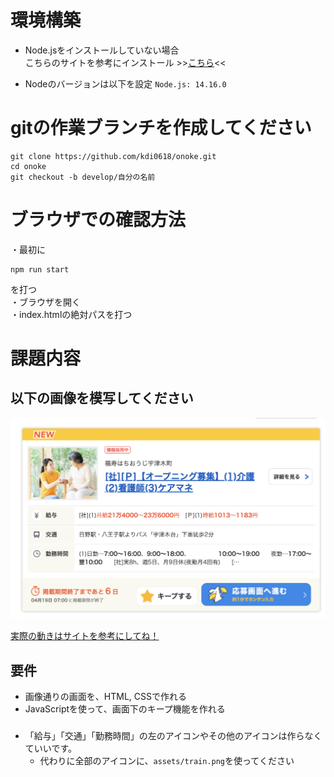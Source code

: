 # 環境構築
* Node.jsをインストールしていない場合  
こちらのサイトを参考にインストール >>[こちら](https://qiita.com/mame_daifuku/items/373daf5f49ee585ea498)<<  

* Nodeのバージョンは以下を設定
`Node.js: 14.16.0`

# gitの作業ブランチを作成してください
```
git clone https://github.com/kdi0618/onoke.git
cd onoke
git checkout -b develop/自分の名前
```

# ブラウザでの確認方法
・最初に
```
npm run start
```
を打つ  
・ブラウザを開く  
・index.htmlの絶対パスを打つ

# 課題内容
## 以下の画像を模写してください  
![](./assets/practice.png)  

[実際の動きはサイトを参考にしてね！](https://townwork.net/joSrchRsltList/?ac=041&slc=0113&suc=01&svos=SCP01030101Salary0113)

## 要件
* 画像通りの画面を、HTML, CSSで作れる
* JavaScriptを使って、画面下のキープ機能を作れる

### 
* 「給与」「交通」「勤務時間」の左のアイコンやその他のアイコンは作らなくていいです。  
  * 代わりに全部のアイコンに、`assets/train.png`を使ってください
